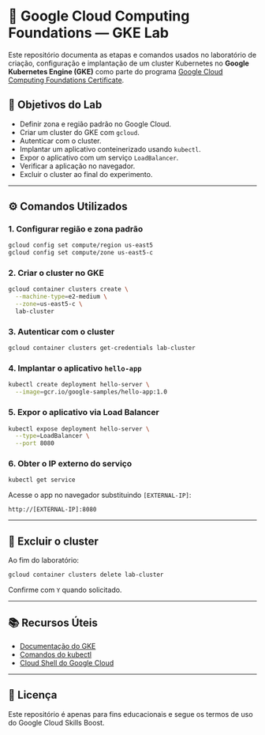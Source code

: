 
# 🚀 Google Cloud Computing Foundations — GKE Lab

Este repositório documenta as etapas e comandos usados no laboratório de criação, configuração e implantação de um cluster Kubernetes no **Google Kubernetes Engine (GKE)** como parte do programa [Google Cloud Computing Foundations Certificate](https://www.cloudskillsboost.google/paths/36).

## 🧠 Objetivos do Lab

- Definir zona e região padrão no Google Cloud.
- Criar um cluster do GKE com `gcloud`.
- Autenticar com o cluster.
- Implantar um aplicativo conteinerizado usando `kubectl`.
- Expor o aplicativo com um serviço `LoadBalancer`.
- Verificar a aplicação no navegador.
- Excluir o cluster ao final do experimento.

---

## ⚙️ Comandos Utilizados

### 1. Configurar região e zona padrão
```bash
gcloud config set compute/region us-east5
gcloud config set compute/zone us-east5-c
```

### 2. Criar o cluster no GKE
```bash
gcloud container clusters create \
  --machine-type=e2-medium \
  --zone=us-east5-c \
  lab-cluster
```

### 3. Autenticar com o cluster
```bash
gcloud container clusters get-credentials lab-cluster
```

### 4. Implantar o aplicativo `hello-app`
```bash
kubectl create deployment hello-server \
  --image=gcr.io/google-samples/hello-app:1.0
```

### 5. Expor o aplicativo via Load Balancer
```bash
kubectl expose deployment hello-server \
  --type=LoadBalancer \
  --port 8080
```

### 6. Obter o IP externo do serviço
```bash
kubectl get service
```

Acesse o app no navegador substituindo `[EXTERNAL-IP]`:
```
http://[EXTERNAL-IP]:8080
```

---

## 🧼 Excluir o cluster

Ao fim do laboratório:
```bash
gcloud container clusters delete lab-cluster
```

Confirme com `Y` quando solicitado.

---

## 📚 Recursos Úteis

- [Documentação do GKE](https://cloud.google.com/kubernetes-engine/docs)
- [Comandos do kubectl](https://kubernetes.io/docs/reference/kubectl/)
- [Cloud Shell do Google Cloud](https://cloud.google.com/shell)

---

## 📜 Licença

Este repositório é apenas para fins educacionais e segue os termos de uso do Google Cloud Skills Boost.

